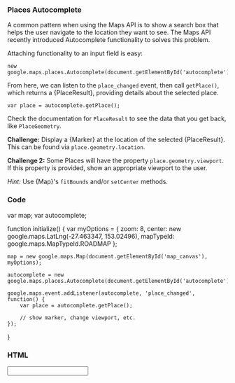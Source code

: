 ### Places Autocomplete

A common pattern when using the Maps API is to show a search box that
helps the user navigate to the location they want to see. The Maps API recently
introduced Autocomplete functionality to solves this problem.

Attaching functionality to an input field is easy:

    new google.maps.places.Autocomplete(document.getElementById('autocomplete'));

From here, we can listen to the `place_changed` event, then call `getPlace()`,
which returns a {PlaceResult}, providing details about the selected place.

    var place = autocomplete.getPlace();

Check the documentation for `PlaceResult` to see the data that you get
back, like `PlaceGeometry`.

**Challenge:** Display a {Marker} at the location of the selected {PlaceResult}.
This can be found via `place.geometry.location`.

**Challenge 2:** Some Places will have the property `place.geometry.viewport`.
If this property is provided, show an appropriate viewport to the user.

*Hint:* Use {Map}'s `fitBounds` and/or `setCenter` methods.

### Code

var map;
var autocomplete;

function initialize() {
    var myOptions = {
      zoom: 8,
      center: new google.maps.LatLng(-27.463347, 153.02496),
      mapTypeId: google.maps.MapTypeId.ROADMAP
    };

    map = new google.maps.Map(document.getElementById('map_canvas'), myOptions);

    autocomplete = new google.maps.places.Autocomplete(document.getElementById('autocomplete'));

    google.maps.event.addListener(autocomplete, 'place_changed', function() {
        var place = autocomplete.getPlace();

        // show marker, change viewport, etc.
    });
}


### HTML

<input id="autocomplete">
<div id="map_canvas" style="height: 80%"></div>
